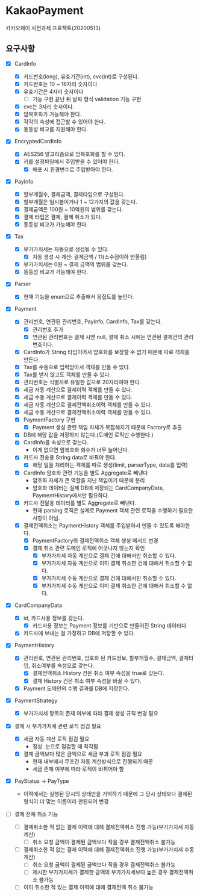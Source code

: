 # KakaoPayment
카카오페이 사전과제 프로젝트(20200513)

## 요구사항
- [X] CardInfo
    - [X] 카드번호(long), 유효기간(int), cvc(int)로 구성된다.
    - [X] 카드번호는 10 ~ 16자리 숫자이다
    - [X] 유효기간은 4자리 숫자이다
        - [ ] 기능 구현 끝난 뒤 날짜 형식 validation 기능 구현
    - [X] cvc는 3자리 숫자이다.
    - [X] 암복호화가 가능해야 한다.
    - [X] 각각의 속성에 접근할 수 있어야 한다.
    - [X] 동등성 비교를 지원해야 한다.

- [X] EncryptedCardInfo
    - [X] AES256 알고리즘으로 암복호화를 할 수 있다.
    - [X] 키를 설정파일에서 주입받을 수 있어야 한다.
        - [X] 배포 시 환경변수로 주입받아야 한다. 

- [X] PayInfo
    - [X] 할부개월수, 결제금액, 결제타입으로 구성된다.
    - [X] 할부개월은 일시불이거나 1 ~ 12가지의 값을 갖는다.
    - [X] 결제금액은 100원 ~ 10억원의 범위를 갖는다.
    - [X] 결제 타입은 결제, 결제 취소가 있다.
    - [X] 동등성 비교가 가능해야 한다.
    
- [X] Tax
    - [X] 부가가치세는 자동으로 생성될 수 있다.
        - [X] 자동 생성 시 계산: 결제금액 / 11(소수점이하 반올림)
    - [X] 부가가치세는 0원 ~ 결제 금액의 범위를 갖는다.
    - [X] 동등성 비교가 가능해야 한다.

- [X] Parser
    - [X] 현재 기능을 enum으로 추출해서 응집도를 높인다.

- [X] Payment
    - [X] 관리번호, 연관된 관리번호, PayInfo, CardInfo, Tax를 갖는다.
        - [X] 관리번호 추가
        - [X] 연관된 관리번호는 결제 시엔 null, 결제 취소 시에는 연관된 결제건의 관리번호이다.
    - [X] CardInfo가 String 타입이어서 암호화를 보장할 수 없기 때문에 따로 객체를 만든다.
    - [X] Tax를 수동으로 입력받아서 객체를 만들 수 있다.
    - [X] Tax를 받지 않고도 객체를 만들 수 있다.
    - [X] 관리번호는 식별자로 유일한 값으로 20자리여야 한다.
    - [X] 세금 자동 계산으로 결제이력 객체를 만들 수 있다.
    - [X] 세금 수동 계산으로 결제이력 객체를 만들 수 있다.
    - [X] 세금 자동 계산으로 결제전액취소이력 객체를 만들 수 있다.
    - [X] 세금 수동 계산으로 결제전액취소이력 객체를 만들 수 있다.
    - [X] PaymentFactory 구현
        - [X] Payment 생성 관련 책임 자체가 복잡해지기 때문에 Factory로 추출
    - [X] DB에 해당 값을 저장하지 않는다.(도메인 로직만 수행한다.)
    - [X] CardInfo를 속성으로 갖는다.
        - 이게 없으면 암복호화 회수가 너무 늘어난다.
    - [X] 카드사 전송용 String data로 바꿔야 한다.
        - [X] 해당 일을 처리하는 객체를 따로 생성(limit, parserType, data를 입력)
    - [X] CardInfo 암호화 관련 기능을 별도 Aggregate로 빼낸다
        - 암호화 자체가 큰 역할을 지닌 책임이기 때문에 분리
        - 암호화 데이터는 실제 DB에 저장되는 CardCompanyData, PaymentHistory에서만 필요하다.
    - [X] 카드사 전달용 데이터를 별도 Aggregate로 빼낸다.
        - 현재 parsing 로직은 실제로 Payment 객체 관련 로직을 수행하기 필요한 사항이 아님.
    - [X] 결제전액취소는 PaymentHistory 객체를 주입받아서 만들 수 있도록 해야한다.
        - [X] PaymentFactory의 결제전액취소 객체 생성 메서드 변경
        - [X] 결제 취소 관련 도메인 로직에 어긋나지 않는지 확인
            - [X] 부가가치세 자동 계산으로 결제 건에 대해서만 취소할 수 있다.
            - [X] 부가가치세 자동 계산으로 이미 결제 취소한 건에 대해서 취소할 수 없다.
            - [X] 부가가치세 수동 계산으로 결제 건에 대해서만 취소할 수 있다.
            - [X] 부가가치세 수동 계산으로 이미 결제 취소한 건에 대해서 취소할 수 없다.
                
- [X] CardCompanyData
    - [X] id, 카드사용 정보를 갖는다.
        - [X] 카드사용 정보는 Payment 정보를 기반으로 만들어진 String 데이터다
    - [X] 카드사에 보내는 걸 가정하고 DB에 저장할 수 있다.

- [X] PaymentHistory
    - [X] 관리번호, 연관된 관리번호, 암호화 된 카드정보, 할부개월수, 결제금액, 결제타입, 취소여부를 속성으로 갖는다.
        - [X] 결제전액취소 History 건은 취소 여부 속성을 true로 갖는다.
        - [X] 결제 History 건은 취소 여부 속성을 바꿀 수 있다.
    - [X] Payment 도메인의 수행 결과를 DB에 저장한다.
    
- [X] PaymentStrategy
    - [X] 부가가치세 항목의 존재 여부에 따라 결제 생성 규칙 변경 필요

- [X] 결제 시 부가가치세 관련 로직 점검 필요
    - [X] 세금 자동 계산 로직 점검 필요
        - 정상. 눈으로 점검할 때 착각함
    - [X] 결제 금액보다 많은 금액으로 세금 부과 로직 점검 필요
        - 현재 내부에서 무조건 자동 계산방식으로 진행되기 때문
        - 세금 존재 여부에 따라 로직이 바뀌어야 함

- [X] PayStatus -> PayType
    - 이력에서는 실행된 당시의 상태만을 기억하기 때문에 그 당시 상태보다 결제된 형식이 더 맞는 이름이라 판된되어 변경
    
- [ ] 결제 전체 취소 기능
    - [ ] 결제취소한 적 없는 결제 이력에 대해 결제전액취소 진행 가능(부가가치세 자동 계산)
        - [ ] 취소 요청 금액이 결제된 금액보다 작을 경우 결제전액취소 불가능
    - [ ] 결제취소한 적 없는 결제 이력에 대해 결제전액취소 진행 가능(부가가치세 수동 계산)
        - [ ] 취소 요청 금액이 결제된 금액보다 작을 경우 결제전액취소 불가능
        - [ ] 제시한 부가가치세가 결제한 금액의 부가가치세보다 높은 경우 결제전액취소 불가능
    - [ ] 이미 취소한 적 있는 결제 이력에 대해 결제전액 취소 불가능
